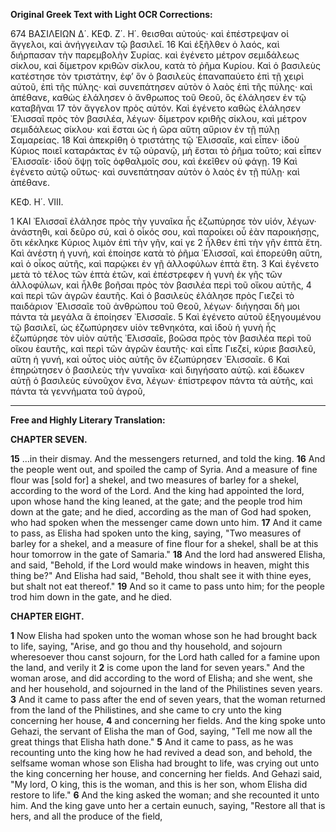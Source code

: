 **Original Greek Text with Light OCR Corrections:**

674 ΒΑΣΙΛΕΙΩΝ Δ΄. ΚΕΦ. Ζ΄. Η΄.
θεισθαι αὐτούς· καὶ ἐπέστρεψαν οἱ ἄγγελοι, καὶ ἀνήγγειλαν τῷ βασιλεῖ.
16 Καὶ ἐξῆλθεν ὁ λαός, καὶ διήρπασαν τὴν παρεμβολὴν Συρίας. καὶ ἐγένετο μέτρον σεμιδάλεως σίκλου, καὶ δίμετρον κριθῶν σίκλου, κατὰ τὸ ῥῆμα Κυρίου. Καὶ ὁ βασιλεὺς κατέστησε τὸν τριστάτην, ἐφ’ ὃν ὁ βασιλεὺς ἐπαναπαύετο ἐπὶ τῇ χειρὶ αὐτοῦ, ἐπὶ τῆς πύλης· καὶ συνεπάτησεν αὐτὸν ὁ λαὸς ἐπὶ τῆς πύλης· καὶ ἀπέθανε, καθὼς ἐλάλησεν ὁ ἄνθρωπος τοῦ Θεοῦ, ὃς ἐλάλησεν ἐν τῷ καταβῆναι
17 τὸν ἄγγελον πρὸς αὐτόν. Καὶ ἐγένετο καθὼς ἐλάλησεν ᾿Ελισσαῖ πρὸς τὸν βασιλέα, λέγων· δίμετρον κριθῆς σίκλου, καὶ μέτρον σεμιδάλεως σίκλου· καὶ ἔσται ὡς ἡ ὥρα αὕτη αὔριον ἐν τῇ πύλῃ Σαμαρείας.
18 Καὶ ἀπεκρίθη ὁ τριστάτης τῷ ᾿Ελισσαῖε, καὶ εἶπεν· ἰδοὺ Κύριος ποιεῖ καταράκτας ἐν τῷ οὐρανῷ, μὴ ἔσται τὸ ῥῆμα τοῦτο; καὶ εἶπεν ᾿Ελισσαῖε· ἰδοὺ ὄψῃ τοῖς ὀφθαλμοῖς σου, καὶ ἐκεῖθεν οὐ φάγῃ.
19 Καὶ ἐγένετο αὐτῷ οὕτως· καὶ συνεπάτησαν αὐτὸν ὁ λαὸς ἐν τῇ πύλῃ· καὶ ἀπέθανε.

ΚΕΦ. Η΄. VIII.

1 ΚΑΙ ᾿Ελισσαῖ ἐλάλησε πρὸς τὴν γυναῖκα ἧς ἐζωπύρησε τὸν υἱόν, λέγων· ἀνάστηθι, καὶ δεῦρο σύ, καὶ ὁ οἶκός σου, καὶ παροίκει οὗ ἐὰν παροικήσῃς, ὅτι κέκληκε Κύριος λιμὸν ἐπὶ τὴν γῆν, καί γε
2 ἦλθεν ἐπὶ τὴν γῆν ἑπτὰ ἔτη. Καὶ ἀνέστη ἡ γυνή, καὶ ἐποίησε κατὰ τὸ ῥῆμα ᾿Ελισσαῖ, καὶ ἐπορεύθη αὕτη, καὶ ὁ οἶκος αὐτῆς, καὶ παρῴκει ἐν γῇ ἀλλοφύλων ἑπτὰ ἔτη.
3 Καὶ ἐγένετο μετὰ τὸ τέλος τῶν ἑπτὰ ἐτῶν, καὶ ἐπέστρεφεν ἡ γυνὴ ἐκ γῆς τῶν ἀλλοφύλων, καὶ ἦλθε βοῆσαι πρὸς τὸν βασιλέα περὶ τοῦ οἴκου αὐτῆς,
4 καὶ περὶ τῶν ἀγρῶν ἑαυτῆς. Καὶ ὁ βασιλεὺς ἐλάλησε πρὸς Γιεζεὶ τὸ παιδάριον ᾿Ελισσαῖε τοῦ ἀνθρώπου τοῦ Θεοῦ, λέγων· διήγησαι δὴ μοι πάντα τὰ μεγάλα ἃ ἐποίησεν ᾿Ελισσαῖε.
5 Καὶ ἐγένετο αὐτοῦ ἐξηγουμένου τῷ βασιλεῖ, ὡς ἐζωπύρησεν υἱὸν τεθνηκότα, καὶ ἰδοὺ ἡ γυνὴ ἧς ἐζωπύρησε τὸν υἱὸν αὐτῆς ᾿Ελισσαῖε, βοῶσα πρὸς τὸν βασιλέα περὶ τοῦ οἴκου ἑαυτῆς, καὶ περὶ τῶν ἀγρῶν ἑαυτῆς· καὶ εἶπε Γιεζεί, κύριε βασιλεῦ, αὕτη ἡ γυνή, καὶ οὗτος υἱὸς αὐτῆς ὃν ἐζωπύρησεν ᾿Ελισσαῖε.
6 Καὶ ἐπηρώτησεν ὁ βασιλεὺς τὴν γυναῖκα· καὶ διηγήσατο αὐτῷ. καὶ ἔδωκεν αὐτῇ ὁ βασιλεὺς εὐνοῦχον ἕνα, λέγων· ἐπίστρεφον πάντα τὰ αὐτῆς, καὶ πάντα τὰ γεννήματα τοῦ ἀγροῦ,

---

**Free and Highly Literary Translation:**

**CHAPTER SEVEN.**

**15** ...in their dismay. And the messengers returned, and told the king.
**16** And the people went out, and spoiled the camp of Syria. And a measure of fine flour was [sold for] a shekel, and two measures of barley for a shekel, according to the word of the Lord. And the king had appointed the lord, upon whose hand the king leaned, at the gate; and the people trod him down at the gate; and he died, according as the man of God had spoken, who had spoken when the messenger came down unto him.
**17** And it came to pass, as Elisha had spoken unto the king, saying, "Two measures of barley for a shekel, and a measure of fine flour for a shekel, shall be at this hour tomorrow in the gate of Samaria."
**18** And the lord had answered Elisha, and said, "Behold, if the Lord would make windows in heaven, might this thing be?" And Elisha had said, "Behold, thou shalt see it with thine eyes, but shalt not eat thereof."
**19** And so it came to pass unto him; for the people trod him down in the gate, and he died.

**CHAPTER EIGHT.**

**1** Now Elisha had spoken unto the woman whose son he had brought back to life, saying, "Arise, and go thou and thy household, and sojourn wheresoever thou canst sojourn, for the Lord hath called for a famine upon the land, and verily it
**2** is come upon the land for seven years." And the woman arose, and did according to the word of Elisha; and she went, she and her household, and sojourned in the land of the Philistines seven years.
**3** And it came to pass after the end of seven years, that the woman returned from the land of the Philistines, and she came to cry unto the king concerning her house,
**4** and concerning her fields. And the king spoke unto Gehazi, the servant of Elisha the man of God, saying, "Tell me now all the great things that Elisha hath done."
**5** And it came to pass, as he was recounting unto the king how he had revived a dead son, and behold, the selfsame woman whose son Elisha had brought to life, was crying out unto the king concerning her house, and concerning her fields. And Gehazi said, "My lord, O king, this is the woman, and this is her son, whom Elisha did restore to life."
**6** And the king asked the woman; and she recounted it unto him. And the king gave unto her a certain eunuch, saying, "Restore all that is hers, and all the produce of the field,